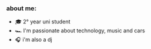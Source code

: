 ### about me:
  - 🎓 2° year uni student 
  - 🏎️ I'm passionate about technology, music and cars
  - 🎧 i'm also a dj
<!--
Here are some ideas to get you started:

- 🔭 I’m currently working on ...
- 🌱 I’m currently learning ...
- 👯 I’m looking to collaborate on ...
- 🤔 I’m looking for help with ...
- 💬 Ask me about ...
- 📫 How to reach me: ...
- 😄 Pronouns: ...
- ⚡ Fun fact: ...
-->
